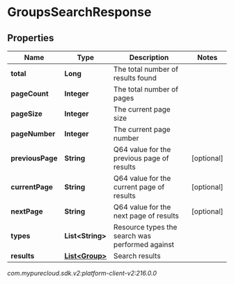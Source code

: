 # GroupsSearchResponse


## Properties

| Name | Type | Description | Notes |
| ------------ | ------------- | ------------- | ------------- |
| **total** | **Long** | The total number of results found |  |
| **pageCount** | **Integer** | The total number of pages |  |
| **pageSize** | **Integer** | The current page size |  |
| **pageNumber** | **Integer** | The current page number |  |
| **previousPage** | **String** | Q64 value for the previous page of results |  [optional] |
| **currentPage** | **String** | Q64 value for the current page of results |  [optional] |
| **nextPage** | **String** | Q64 value for the next page of results |  [optional] |
| **types** | **List&lt;String&gt;** | Resource types the search was performed against |  |
| **results** | [**List&lt;Group&gt;**](Group) | Search results |  |




_com.mypurecloud.sdk.v2:platform-client-v2:216.0.0_
